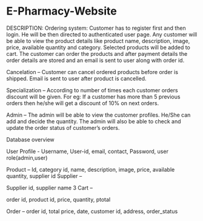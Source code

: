 # E-Pharmacy-Website

DESCRIPTION:
Ordering system: 
Customer has to register first and then login. He will be then directed to
authenticated user page. Any customer will be able to view the product details
like product name, description, image, price, available quantity and category.
Selected products will be added to cart. The customer can order the products and
after payment details the order details are stored and an email is sent to user
along with order id.

Cancelation –
Customer can cancel ordered products before order is shipped. Email is sent to
user after product is cancelled.

Specialization –
According to number of times each customer orders discount will be given. For
eg: If a customer has more than 5 previous orders then he/she will get a discount
of 10% on next orders.

Admin –
The admin will be able to view the customer profiles. He/She can add and decide
the quantity. The admin will also be able to check and update the order status of
customer’s orders.


Database overview

User Profile -
Username, User-id, email, contact, Password, user role(admin,user)

Product –
Id, category id, name, description, image, price, available quantity, supplier id
Supplier –

Supplier id, supplier name
3
Cart –

order id, product id, price, quantity, ptotal

Order –
order id, total price, date, customer id, address, order_status
